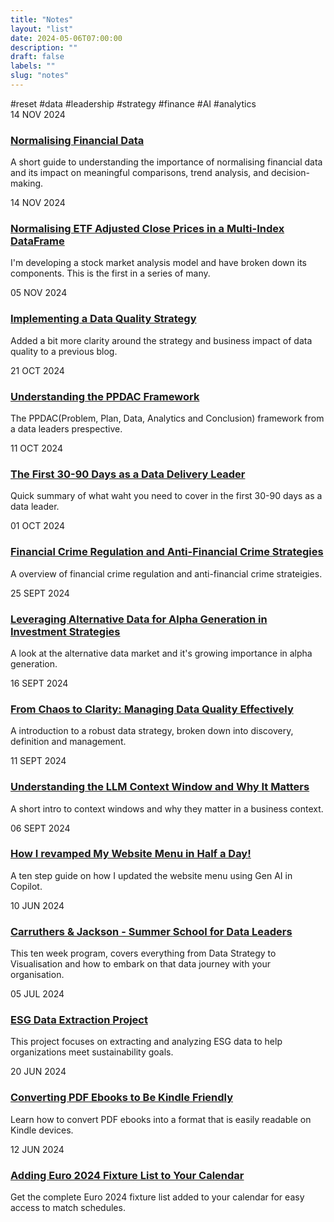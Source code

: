 ```yaml
---
title: "Notes"
layout: "list"
date: 2024-05-06T07:00:00
description: ""
draft: false
labels: ""
slug: "notes"
---
```

<div class="tag-list">
                <span class="tags" data-tag="reset">#reset</span>
                <span class="tags" data-tag="data">#data</span>
                <span class="tags" data-tag="leadership">#leadership</span>
                <span class="tags" data-tag="strategy">#strategy</span>
                <span class="tags" data-tag="finance">#finance</span>
                <span class="tags" data-tag="AI">#AI</span>
                <span class="tags" data-tag="AI">#analytics</span>
            </div>
            <div class="note-item post" data-tags="data finance">
                <div class="item-date sans-serif">14 NOV 2024</div>
                <div class="item-info">
                <h3 class="sans-serif"><a class="color-inherit" href="../notes/normalising_data">Normalising Financial Data</a></h3>
                <p>A short guide to understanding the importance of normalising financial data and its impact on meaningful comparisons, trend analysis, and decision-making.</p>
                </div>
            </div>
 <div class="note-item post" data-tags="analytics finance">
                <div class="item-date sans-serif">14 NOV 2024</div>
                <div class="item-info">
                <h3 class="sans-serif"><a class="color-inherit" href="../python/normalise_multiindex_data">Normalising ETF Adjusted Close Prices in a Multi-Index DataFrame</a></h3>
                <p>I'm developing a stock market analysis model and have broken down its components. This is the first in a series of many.</p>
                </div>
                </div>
            <div class="note-item post" data-tags="data strategy leadership">
                <div class="item-date sans-serif">05 NOV 2024</div>
                <div class="item-info">
                <h3 class="sans-serif"><a class="color-inherit" href="../notes/data_quality">Implementing a Data Quality Strategy</a></h3>
                <p>Added a bit more clarity around the strategy and business impact of data quality to a previous blog.</p>
                </div>
                </div>
            <div class="note-item" data-tags="data strategy">
                <div class="item-date sans-serif">21 OCT 2024</div>
                <div class="item-info">
                <h3 class="sans-serif"><a class="color-inherit" href="../notes/intro_ppdac">Understanding the PPDAC Framework</a></h3>
                <p>The PPDAC(Problem, Plan, Data, Analytics and Conclusion) framework from a data leaders prespective.</p>
                </div>
                </div>
            <div class="note-item post" data-tags="leadership data strategy">
                <div class="item-date sans-serif">11 OCT 2024</div>
                <div class="item-info">
                <h3 class="sans-serif"><a class="color-inherit" href="../notes/first_30_days">The First 30-90 Days as a Data Delivery Leader</a></h3>
                <p>Quick summary of what waht you need to cover in the first 30-90 days as a data leader.</p>
                </div>
                </div>
                <div class="note-item post" data-tags="finance data strategy">
                <div class="item-date sans-serif">01 OCT 2024</div>
                <div class="item-info">
                <h3 class="sans-serif"><a class="color-inherit" href="../notes/financial_crime">Financial Crime Regulation and Anti-Financial Crime Strategies</a></h3>
                <p>A overview of financial crime regulation and anti-financial crime strateigies.</p>
                </div>
                </div>
                <div class="note-item post" data-tags="AI data">
                <div class="item-date sans-serif">25 SEPT 2024</div>
                <div class="item-info">
                <h3 class="sans-serif"><a class="color-inherit" href="../notes/alternative_data_alpha">Leveraging Alternative Data for Alpha Generation in Investment Strategies</a></h3>
                <p>A look at the alternative data market and it's growing importance in alpha generation.</p>
                </div>
            </div>
            <div class="note-item post" data-tags="data strategy leadership">
            <div class="item-date sans-serif">16 SEPT 2024</div>
                <div class="item-info">
                    <h3 class="sans-serif"><a class="color-inherit" href="../notes/data_quality">From Chaos to Clarity: Managing Data Quality Effectively</a></h3>
                    <p>A introduction to a robust data strategy, broken down into discovery, definition and management.</p>
                </div>
            </div>

<div class="note-item post" data-tags="AI">
    <div class="item-date sans-serif">11 SEPT 2024</div>
    <div class="item-info">
        <h3 class="sans-serif"><a class="color-inherit" href="../notes/understanding_the_llm_context_window">Understanding the LLM Context Window and Why It Matters</a></h3>
        <p>A short intro to context windows and why they matter in a business context.</p>
    </div>
</div>

<div class="note-item post" data-tags="AI">
    <div class="item-date sans-serif">06 SEPT 2024</div>
    <div class="item-info">
        <h3 class="sans-serif"><a class="color-inherit" href="../notes/copilot_menu">How I revamped My Website Menu in Half a Day!</a></h3>
        <p>A ten step guide on how I updated the website menu using Gen AI in Copilot.</p>
    </div>
</div>

<div class="note-item">
<div class="item-date sans-serif">10 JUN 2024</div>
 <div class="item-info">
                                <h3 class="sans-serif"><a class="color-inherit" href="../../summer_school/summer_school/">Carruthers & Jackson - Summer School for Data Leaders</a></h3>
                                <p>This ten week program, covers everything from Data Strategy to Visualisation and how to embark on that data journey with your organisation. </p>
                                <!-- <ul class="sans-serif">            <li><a href="/tag/data" target="_self">#DATA</a><a href="/tag/leadership" target="_self"> #LEADERSHIP</a></li>
                                <div class="clearfix"></div></ul> -->
                            </div>
</div>


<div class="note-item">
<div class="item-date sans-serif">05 JUL 2024</div>
<div class="item-info">
    <h3 class="sans-serif"><a class="color-inherit" href="../project_esg_report">ESG Data Extraction Project</a></h3>
    <p>This project focuses on extracting and analyzing ESG data to help organizations meet sustainability goals.</p>
</div>
</div>

<div class="note-item">
<div class="item-date sans-serif">20 JUN 2024</div>
<div class="item-info">
    <h3 class="sans-serif"><a class="color-inherit" href="../pdf_to_kindle">Converting PDF Ebooks to Be Kindle Friendly</a></h3>
    <p>Learn how to convert PDF ebooks into a format that is easily readable on Kindle devices.</p>
</div>
</div>

<div class="note-item">
<div class="item-date sans-serif">12 JUN 2024</div>
<div class="item-info">
    <h3 class="sans-serif"><a class="color-inherit" href="../euro_2024">Adding Euro 2024 Fixture List to Your Calendar</a></h3>
    <p>Get the complete Euro 2024 fixture list added to your calendar for easy access to match schedules.</p>
</div>
</div>


